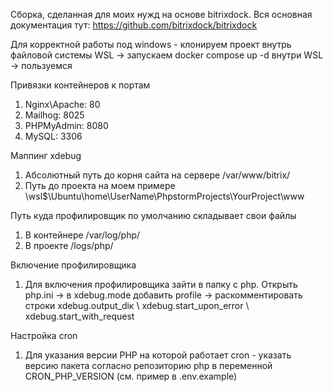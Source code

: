 Сборка, сделанная для моих нужд на основе bitrixdock. Вся основная документация тут:
https://github.com/bitrixdock/bitrixdock

Для корректной работы под windows - клонируем проект внутрь файловой системы WSL -> запускаем docker compose up -d внутри WSL -> пользуемся

Привязки контейнеров к портам
1) Nginx\Apache: 80
2) Mailhog: 8025
3) PHPMyAdmin: 8080
4) MySQL: 3306

Маппинг xdebug
1) Абсолютный путь до корня сайта на сервере /var/www/bitrix/
2) Путь до проекта на моем примере \\wsl$\Ubuntu\home\UserName\PhpstormProjects\YourProject\www

Путь куда профилировщик по умолчанию складывает свои файлы
1) В контейнере /var/log/php/
2) В проекте /logs/php/

Включение профилировщика
1) Для включения профилировщика зайти в папку с php. Открыть php.ini -> в xdebug.mode добавить profile -> раскомментировать строки xdebug.output_diк \ xdebug.start_upon_error \ xdebug.start_with_request

Настройка cron
1) Для указания версии PHP на которой работает cron - указать версию пакета согласно репозиторию php в переменной CRON_PHP_VERSION (см. пример в .env.example)
